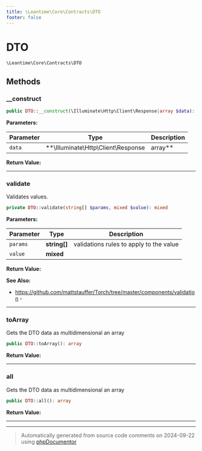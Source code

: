 ```yaml
---
title: \Leantime\Core\Contracts\DTO
footer: false
---
```


# DTO




`\Leantime\Core\Contracts\DTO`




## Methods

### __construct



```php
public DTO::__construct(\Illuminate\Http\Client\Response|array $data): mixed
```








**Parameters:**

| Parameter | Type | Description |
|-----------|------|-------------|
| `data` | **\Illuminate\Http\Client\Response|array** | The data to map to the DTO |


**Return Value:**





---
### validate

Validates values.

```php
private DTO::validate(string[] $params, mixed $value): mixed
```








**Parameters:**

| Parameter | Type | Description |
|-----------|------|-------------|
| `params` | **string[]** | validations rules to apply to the value |
| `value` | **mixed** |  |


**Return Value:**




**See Also:**

* https://github.com/mattstauffer/Torch/tree/master/components/validation - 

---
### toArray

Gets the DTO data as multidimensional an array

```php
public DTO::toArray(): array
```









**Return Value:**





---
### all

Gets the DTO data as multidimensional an array

```php
public DTO::all(): array
```









**Return Value:**





---


---
> Automatically generated from source code comments on 2024-09-22 using [phpDocumentor](http://www.phpdoc.org/)
